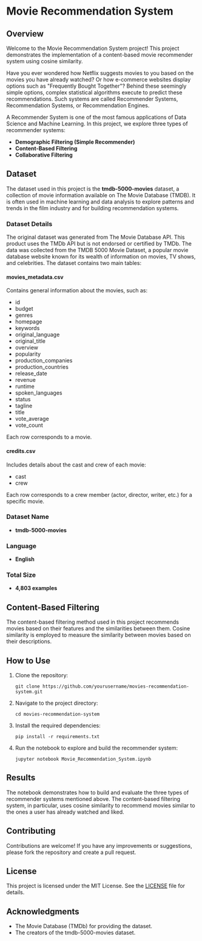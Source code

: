 # Movie Recommendation System

## Overview

Welcome to the Movie Recommendation System project! This project demonstrates the implementation of a content-based movie recommender system using cosine similarity.

<p>Have you ever wondered how Netflix suggests movies to you based on the movies you have already watched? Or how e-commerce websites display options such as "Frequently Bought Together"? Behind these seemingly simple options, complex statistical algorithms execute to predict these recommendations. Such systems are called Recommender Systems, Recommendation Systems, or Recommendation Engines.</p>

<p>A Recommender System is one of the most famous applications of Data Science and Machine Learning. In this project, we explore three types of recommender systems:</p>

<ul>
    <li><strong>Demographic Filtering (Simple Recommender)</strong></li>
    <li><strong>Content-Based Filtering</strong></li>
    <li><strong>Collaborative Filtering</strong></li>
</ul>

## Dataset

<p>The dataset used in this project is the <strong>tmdb-5000-movies</strong> dataset, a collection of movie information available on The Movie Database (TMDB). It is often used in machine learning and data analysis to explore patterns and trends in the film industry and for building recommendation systems.</p>

### Dataset Details

<p>The original dataset was generated from The Movie Database API. This product uses the TMDb API but is not endorsed or certified by TMDb. The data was collected from the TMDB 5000 Movie Dataset, a popular movie database website known for its wealth of information on movies, TV shows, and celebrities. The dataset contains two main tables:</p>

#### movies_metadata.csv

<p>Contains general information about the movies, such as:</p>
<ul>
    <li>id</li>
    <li>budget</li>
    <li>genres</li>
    <li>homepage</li>
    <li>keywords</li>
    <li>original_language</li>
    <li>original_title</li>
    <li>overview</li>
    <li>popularity</li>
    <li>production_companies</li>
    <li>production_countries</li>
    <li>release_date</li>
    <li>revenue</li>
    <li>runtime</li>
    <li>spoken_languages</li>
    <li>status</li>
    <li>tagline</li>
    <li>title</li>
    <li>vote_average</li>
    <li>vote_count</li>
</ul>

<p>Each row corresponds to a movie.</p>

#### credits.csv

<p>Includes details about the cast and crew of each movie:</p>
<ul>
    <li>cast</li>
    <li>crew</li>
</ul>

<p>Each row corresponds to a crew member (actor, director, writer, etc.) for a specific movie.</p>

### Dataset Name
<ul>
    <li><strong>tmdb-5000-movies</strong></li>
</ul>

### Language
<ul>
    <li><strong>English</strong></li>
</ul>

### Total Size
<ul>
    <li><strong>4,803 examples</strong></li>
</ul>

## Content-Based Filtering

<p>The content-based filtering method used in this project recommends movies based on their features and the similarities between them. Cosine similarity is employed to measure the similarity between movies based on their descriptions.</p>

## How to Use

<ol>
    <li>Clone the repository:
        <pre><code>git clone https://github.com/yourusername/movies-recommendation-system.git</code></pre>
    </li>
    <li>Navigate to the project directory:
        <pre><code>cd movies-recommendation-system</code></pre>
    </li>
    <li>Install the required dependencies:
        <pre><code>pip install -r requirements.txt</code></pre>
    </li>
    <li>Run the notebook to explore and build the recommender system:
        <pre><code>jupyter notebook Movie_Recommendation_System.ipynb</code></pre>
    </li>
</ol>

## Results

<p>The notebook demonstrates how to build and evaluate the three types of recommender systems mentioned above. The content-based filtering system, in particular, uses cosine similarity to recommend movies similar to the ones a user has already watched and liked.</p>

## Contributing

<p>Contributions are welcome! If you have any improvements or suggestions, please fork the repository and create a pull request.</p>

## License

<p>This project is licensed under the MIT License. See the <a href="LICENSE">LICENSE</a> file for details.</p>

## Acknowledgments

<ul>
    <li>The Movie Database (TMDb) for providing the dataset.</li>
    <li>The creators of the tmdb-5000-movies dataset.</li>
</ul>
